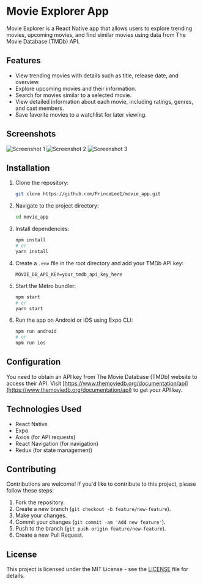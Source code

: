 
# Movie Explorer App

Movie Explorer is a React Native app that allows users to explore trending movies, upcoming movies, and find similar movies using data from The Movie Database (TMDb) API.

## Features

- View trending movies with details such as title, release date, and overview.
- Explore upcoming movies and their information.
- Search for movies similar to a selected movie.
- View detailed information about each movie, including ratings, genres, and cast members.
- Save favorite movies to a watchlist for later viewing.

## Screenshots

![Screenshot 1](assets/images/screenshots/screenshot1.png)
![Screenshot 2](assets/images/screenshots/screenshot2.png)
![Screenshot 3](assets/images/screenshots/screenshot3.png)

## Installation

1. Clone the repository:

   ```bash
   git clone https://github.com/PrinceLee1/movie_app.git
   ```

2. Navigate to the project directory:

   ```bash
   cd movie_app
   ```

3. Install dependencies:

   ```bash
   npm install
   # or
   yarn install
   ```

4. Create a `.env` file in the root directory and add your TMDb API key:

   ```plaintext
   MOVIE_DB_API_KEY=your_tmdb_api_key_here
   ```

5. Start the Metro bundler:

   ```bash
   npm start
   # or
   yarn start
   ```

6. Run the app on Android or iOS using Expo CLI:

   ```bash
   npm run android
   # or
   npm run ios
   ```

## Configuration

You need to obtain an API key from The Movie Database (TMDb) website to access their API. Visit [https://www.themoviedb.org/documentation/api](https://www.themoviedb.org/documentation/api) to get your API key.

## Technologies Used

- React Native
- Expo
- Axios (for API requests)
- React Navigation (for navigation)
- Redux (for state management)

## Contributing

Contributions are welcome! If you'd like to contribute to this project, please follow these steps:

1. Fork the repository.
2. Create a new branch (`git checkout -b feature/new-feature`).
3. Make your changes.
4. Commit your changes (`git commit -am 'Add new feature'`).
5. Push to the branch (`git push origin feature/new-feature`).
6. Create a new Pull Request.

## License

This project is licensed under the MIT License - see the [LICENSE](LICENSE) file for details.

